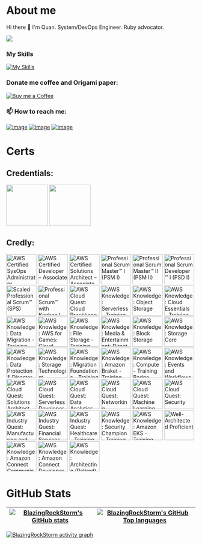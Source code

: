 # About me
Hi there 👋 I'm Quan.
System/DevOps Engineer. Ruby advocator.

![](https://komarev.com/ghpvc/?username=BlazingRockStorm)

### My Skills

[![My Skills](https://skillicons.dev/icons?i=ruby,python,js,ts,docker,aws,react,flutter,vscode)](https://skillicons.dev)

### Donate me coffee and Origami paper:

[![Buy me a Coffee](https://img.shields.io/badge/Buy_Me_A_Coffee-FFDD00?style=for-the-badge&logo=buy-me-a-coffee&logoColor=black)](https://www.buymeacoffee.com/gryqhon)

### 📫 How to reach me:

[![image](https://img.shields.io/badge/LinkedIn-0077B5?style=for-the-badge&logo=linkedin&logoColor=white)](https://www.linkedin.com/in/hoang-quan-8418a7155/)
[![image](https://img.shields.io/badge/Instagram-E4405F?style=for-the-badge&logo=instagram&logoColor=white)](https://www.instagram.com/gryqhon_origami/)
[![image](https://img.shields.io/badge/Gmail-D14836?style=for-the-badge&logo=gmail&logoColor=white)](mailto:quanhoangd129@gmail.com)

# Certs
## Credentials:

[<img src="https://badges.images.credential.net/1495071229333.png" width="110">](https://www.credential.net/d6b90bcc-0a14-4039-94ba-5443ea9dd343 "Ruby Certified Ruby Examination Silver")
[<img src="https://templates.images.credential.net/16599277022875216138354534652590.png" width="110">](https://www.credential.net/3c8a0b29-cc9d-4249-a148-ddf1800e53d9 "Ruby Certified Ruby Examination Gold Ver 3")

## Credly:
<!--START_SECTION:badges-->
<a href="https://www.credly.com/badges/01470659-ab59-49b6-9887-da223273bb0f" title="AWS Certified SysOps Administrator – Associate"><img src="https://images.credly.com/size/80x80/images/f0d3fbb9-bfa7-4017-9989-7bde8eaf42b1/image.png" alt="AWS Certified SysOps Administrator – Associate" width="80" height="80"></a>
<a href="https://www.credly.com/badges/35bcfa40-10ae-420f-8e7c-3dd35c1c16aa" title="AWS Certified Developer – Associate"><img src="https://images.credly.com/size/80x80/images/b9feab85-1a43-4f6c-99a5-631b88d5461b/image.png" alt="AWS Certified Developer – Associate" width="80" height="80"></a>
<a href="https://www.credly.com/badges/17efe8cf-9ea6-459f-ade9-dc22fff82000" title="AWS Certified Solutions Architect – Associate"><img src="https://images.credly.com/size/80x80/images/0e284c3f-5164-4b21-8660-0d84737941bc/image.png" alt="AWS Certified Solutions Architect – Associate" width="80" height="80"></a>
<a href="https://www.credly.com/badges/02b796b7-b597-4cd7-b0d5-c547de1e23d4" title="Professional Scrum Master™ I (PSM I)"><img src="https://images.credly.com/size/80x80/images/a2790314-008a-4c3d-9553-f5e84eb359ba/image.png" alt="Professional Scrum Master™ I (PSM I)" width="80" height="80"></a>
<a href="https://www.credly.com/badges/142143ea-9211-420d-b94a-27632578dc0f" title="Professional Scrum Master™ II (PSM II)"><img src="https://images.credly.com/size/80x80/images/d90cc9bc-3e9a-49b2-ac09-7930db400e32/image.png" alt="Professional Scrum Master™ II (PSM II)" width="80" height="80"></a>
<a href="https://www.credly.com/badges/64c9b6c3-ce14-407c-ba93-174d6eb15d14" title="Professional Scrum Developer™ I (PSD I)"><img src="https://images.credly.com/size/80x80/images/d2298e82-b671-434a-876b-21a0ebc3af0e/image.png" alt="Professional Scrum Developer™ I (PSD I)" width="80" height="80"></a>
<a href="https://www.credly.com/badges/677aab13-e8b3-46e7-b93f-d1ac003f26c9" title="Scaled Professional Scrum™ (SPS)"><img src="https://images.credly.com/size/80x80/images/ab5a94a3-3d62-4d02-a3c8-7a72524f4d12/image.png" alt="Scaled Professional Scrum™ (SPS)" width="80" height="80"></a>
<a href="https://www.credly.com/badges/15fdbca9-e0e7-4380-9204-b66a4904dc94" title="Professional Scrum™ with Kanban I (PSK I)"><img src="https://images.credly.com/size/80x80/images/78c2bf96-9468-40ac-aee7-3eac9d79a6d5/image.png" alt="Professional Scrum™ with Kanban I (PSK I)" width="80" height="80"></a>
<a href="https://www.credly.com/badges/ca27f266-ce6f-4292-8195-0e2ebfbb16d6" title="AWS Cloud Quest: Cloud Practitioner"><img src="https://images.credly.com/size/80x80/images/2784d0d8-327c-406f-971e-9f0e15097003/image.png" alt="AWS Cloud Quest: Cloud Practitioner" width="80" height="80"></a>
<a href="https://www.credly.com/badges/6eacd806-a1d8-4b30-8218-4e231fbfdaa4" title="AWS Knowledge: Serverless - Training Badge"><img src="https://images.credly.com/size/80x80/images/0c20a5b7-b4e9-4c2f-8b68-342e00a85e05/blob" alt="AWS Knowledge: Serverless - Training Badge" width="80" height="80"></a>
<a href="https://www.credly.com/badges/69dafa63-6d50-4a75-b865-7e87558c07af" title="AWS Knowledge: Object Storage"><img src="https://images.credly.com/size/80x80/images/100511fc-a919-4c0c-b313-7f49b6d09ef6/image.png" alt="AWS Knowledge: Object Storage" width="80" height="80"></a>
<a href="https://www.credly.com/badges/84e990a4-0823-4ee8-97a0-5f34c4fe0db8" title="AWS Knowledge: Cloud Essentials - Training Badge"><img src="https://images.credly.com/size/80x80/images/7cf036b0-c609-4378-a7be-9969e1dea7ab/blob" alt="AWS Knowledge: Cloud Essentials - Training Badge" width="80" height="80"></a>
<a href="https://www.credly.com/badges/081d33ae-3723-4a0e-9faa-575896433c33" title="AWS Knowledge: Data Migration - Training Badge"><img src="https://images.credly.com/size/80x80/images/f9092eff-1951-4b43-901c-d43df9034b22/blob" alt="AWS Knowledge: Data Migration - Training Badge" width="80" height="80"></a>
<a href="https://www.credly.com/badges/e036002a-19a2-4937-9c4c-effac8f871fe" title="AWS Knowledge: AWS for Games: Cloud Game Development - Training Badge"><img src="https://images.credly.com/size/80x80/images/7ad52d33-5620-411e-997a-546b22ed33b7/blob" alt="AWS Knowledge: AWS for Games: Cloud Game Development - Training Badge" width="80" height="80"></a>
<a href="https://www.credly.com/badges/fdd2d7b4-4cdd-4d6d-a7dd-b1f011ef8459" title="AWS Knowledge: File Storage - Training Badge"><img src="https://images.credly.com/size/80x80/images/635449f2-3a53-40b3-bf08-5af4fb95df61/blob" alt="AWS Knowledge: File Storage - Training Badge" width="80" height="80"></a>
<a href="https://www.credly.com/badges/cb965cf0-60a4-4ac2-bf82-ceb30b8d7543" title="AWS Knowledge: Media & Entertainment: Direct-to-Consumer and Broadcast Foundations - Training Badge"><img src="https://images.credly.com/size/80x80/images/59b94f73-1a96-4467-8af9-5771e65932e7/blob" alt="AWS Knowledge: Media & Entertainment: Direct-to-Consumer and Broadcast Foundations - Training Badge" width="80" height="80"></a>
<a href="https://www.credly.com/badges/c6109fe3-44a9-4ac8-b1c4-88109d0157f5" title="AWS Knowledge: Block Storage"><img src="https://images.credly.com/size/80x80/images/bd6f25a2-b7ac-4b4c-ae4c-887864ba105e/image.png" alt="AWS Knowledge: Block Storage" width="80" height="80"></a>
<a href="https://www.credly.com/badges/10b9400a-432e-4490-b202-46466b4d939f" title="AWS Knowledge: Storage Core"><img src="https://images.credly.com/size/80x80/images/4c6a3c3a-e1dd-46f7-bcaf-cc69b817042e/image.png" alt="AWS Knowledge: Storage Core" width="80" height="80"></a>
<a href="https://www.credly.com/badges/c239f1d0-6ed1-4421-944d-4ca5d606f0bc" title="AWS Knowledge: Data Protection & Disaster Recovery - Training Badge"><img src="https://images.credly.com/size/80x80/images/94af532a-9586-4cc5-b313-6341d3e5fb89/blob" alt="AWS Knowledge: Data Protection & Disaster Recovery - Training Badge" width="80" height="80"></a>
<a href="https://www.credly.com/badges/9c862bb9-2f04-498b-9976-e59be04c3e11" title="AWS Knowledge: Storage Technologist"><img src="https://images.credly.com/size/80x80/images/526ad7ad-52f2-4922-9fa8-879fea71e286/image.png" alt="AWS Knowledge: Storage Technologist" width="80" height="80"></a>
<a href="https://www.credly.com/badges/a59c253a-9b00-4ce9-a571-b0dfb0d3ebf7" title="AWS Knowledge: Migration Foundations - Training Badge"><img src="https://images.credly.com/size/80x80/images/af87a78c-bd87-4f68-a179-d3edf6ac59d1/blob" alt="AWS Knowledge: Migration Foundations - Training Badge" width="80" height="80"></a>
<a href="https://www.credly.com/badges/dce0a47b-a903-40fe-86a0-92031abda51a" title="AWS Knowledge: Amazon Braket - Training Badge"><img src="https://images.credly.com/size/80x80/images/811c6414-b84e-4879-bc5c-863fa62be6aa/blob" alt="AWS Knowledge: Amazon Braket - Training Badge" width="80" height="80"></a>
<a href="https://www.credly.com/badges/487e7219-0ee0-42b3-90a0-88486e679ee2" title="AWS Knowledge: Compute - Training Badge"><img src="https://images.credly.com/size/80x80/images/c2d44375-6567-495a-b868-d17828c62872/blob" alt="AWS Knowledge: Compute - Training Badge" width="80" height="80"></a>
<a href="https://www.credly.com/badges/10d78986-4f07-473d-a8fe-bcd0511a5f0e" title="AWS Knowledge: Events and Workflows - Training Badge"><img src="https://images.credly.com/size/80x80/images/b6050277-c769-4d17-8c77-3fa963830231/blob" alt="AWS Knowledge: Events and Workflows - Training Badge" width="80" height="80"></a>
<a href="https://www.credly.com/badges/ad876b52-a4f8-4486-a28e-5216d735daf1" title="AWS Cloud Quest: Solutions Architect"><img src="https://images.credly.com/size/80x80/images/9e9e7ef7-384f-4636-8743-1b89a68fb46b/image.png" alt="AWS Cloud Quest: Solutions Architect" width="80" height="80"></a>
<a href="https://www.credly.com/badges/b85a46ae-1d03-4800-b9b7-b69b803c33d6" title="AWS Cloud Quest: Serverless Developer"><img src="https://images.credly.com/size/80x80/images/9a2fd02b-52ab-448d-9d19-fd9b68efe1f6/image.png" alt="AWS Cloud Quest: Serverless Developer" width="80" height="80"></a>
<a href="https://www.credly.com/badges/fae7bc5b-a6dd-4eda-a47e-db8b1c16f517" title="AWS Cloud Quest: Data Analytics"><img src="https://images.credly.com/size/80x80/images/2cd965b0-5f5d-4510-ab05-cfa2f80342a1/image.png" alt="AWS Cloud Quest: Data Analytics" width="80" height="80"></a>
<a href="https://www.credly.com/badges/606cc8ff-36cb-4745-812b-58094940b2cc" title="AWS Cloud Quest: Networking"><img src="https://images.credly.com/size/80x80/images/c483e5e6-580a-4ed8-b4b6-91219526a326/image.png" alt="AWS Cloud Quest: Networking" width="80" height="80"></a>
<a href="https://www.credly.com/badges/077c1cf3-f552-4083-8515-20127074cce7" title="AWS Cloud Quest: Machine Learning"><img src="https://images.credly.com/size/80x80/images/d85070dc-b233-4848-9db4-c55319435b67/image.png" alt="AWS Cloud Quest: Machine Learning" width="80" height="80"></a>
<a href="https://www.credly.com/badges/40f46b86-dd6e-484b-8d0e-1123d1e806e2" title="AWS Cloud Quest: Security"><img src="https://images.credly.com/size/80x80/images/e66468bd-5a58-4136-8fb5-994e13501cf5/image.png" alt="AWS Cloud Quest: Security" width="80" height="80"></a>
<a href="https://www.credly.com/badges/61ec5967-c145-4eaf-929f-8b8cabe872a6" title="AWS Industry Quest: Manufacturing and Auto - Training Badge"><img src="https://images.credly.com/size/80x80/images/80e0630e-84d4-4d05-a0a6-1af21bcf7e58/blob" alt="AWS Industry Quest: Manufacturing and Auto - Training Badge" width="80" height="80"></a>
<a href="https://www.credly.com/badges/b55ffd5f-b377-4724-aca7-d94bd8f267e5" title="AWS Industry Quest: Financial Services - Training Badge"><img src="https://images.credly.com/size/80x80/images/97b75ae7-dd80-4598-9134-62abb9bd0329/blob" alt="AWS Industry Quest: Financial Services - Training Badge" width="80" height="80"></a>
<a href="https://www.credly.com/badges/8ae1b9c5-8d6a-40d6-8aff-c25b3b52c951" title="AWS Industry Quest: Healthcare - Training Badge"><img src="https://images.credly.com/size/80x80/images/aed5aea8-8054-431f-aa1c-6b33b256d2ca/blob" alt="AWS Industry Quest: Healthcare - Training Badge" width="80" height="80"></a>
<a href="https://www.credly.com/badges/20007e71-10de-4d33-85d8-a68473dcc744" title="AWS Knowledge: Security Champion - Training Badge"><img src="https://images.credly.com/size/80x80/images/478cdcb9-9b92-4893-9c95-617ad0f28257/blob" alt="AWS Knowledge: Security Champion - Training Badge" width="80" height="80"></a>
<a href="https://www.credly.com/badges/7cc6ee6c-8ff1-453f-9428-1cedf0a63b42" title="AWS Knowledge: Amazon EKS - Training Badge"><img src="https://images.credly.com/size/80x80/images/f5efafe6-ebdc-485c-9ffa-3a05533e634b/blob" alt="AWS Knowledge: Amazon EKS - Training Badge" width="80" height="80"></a>
<a href="https://www.credly.com/badges/dcc7ff32-4469-419c-8de4-ec596a70dc4c" title="Well-Architected Proficient"><img src="https://images.credly.com/size/80x80/images/b870667f-00a3-48d7-b988-9c02b441b883/image.png" alt="Well-Architected Proficient" width="80" height="80"></a>
<a href="https://www.credly.com/badges/a9d7faea-f531-4924-8250-939179c10613" title="AWS Knowledge: Amazon Connect Communications Specialist - Training Badge"><img src="https://images.credly.com/size/80x80/images/7296c476-fb6a-44bf-a802-2cc75b870d66/blob" alt="AWS Knowledge: Amazon Connect Communications Specialist - Training Badge" width="80" height="80"></a>
<a href="https://www.credly.com/badges/db50dbcc-fea6-41aa-8044-c57911cbdb0a" title="AWS Knowledge: Amazon Connect Developer - Training Badge"><img src="https://images.credly.com/size/80x80/images/c2e730b8-ec46-40ff-b0d9-c3df3fa7d8cc/blob" alt="AWS Knowledge: Amazon Connect Developer - Training Badge" width="80" height="80"></a>
<a href="https://www.credly.com/badges/76091812-95d3-4015-94b1-e1cf3a5ab2be" title="AWS Knowledge: Architecting (Retired)"><img src="https://images.credly.com/size/80x80/images/519a6dba-f145-4c1a-85a2-1d173d6898d9/image.png" alt="AWS Knowledge: Architecting (Retired)" width="80" height="80"></a>
<!--END_SECTION:badges-->

# GitHub Stats

| [![BlazingRockStorm's GitHub stats](https://github-readme-stats.vercel.app/api?username=BlazingRockStorm&show_icons=true&theme=tokyonight)](https://github.com/anuraghazra/github-readme-stats) | [![BlazingRockStorm's GitHub Top languages](http://github-profile-summary-cards.vercel.app/api/cards/most-commit-language?username=BlazingRockStorm&theme=tokyonight)](https://github.com/vn7n24fzkq/github-profile-summary-cards) |
| ------------- | ------------- |

[![BlazingRockStorm activity graph](https://github-readme-activity-graph.vercel.app/graph?username=BlazingRockStorm&theme=react-dark)](https://github.com/ashutosh00710/github-readme-activity-graph)

<!--
**BlazingRockStorm/BlazingRockStorm** is a ✨ _special_ ✨ repository because its `README.md` (this file) appears on your GitHub profile.

Here are some ideas to get you started:

- 🔭 I’m currently working on ...
- 🌱 I’m currently learning ...
- 👯 I’m looking to collaborate on ...
- 🤔 I’m looking for help with ...
- 💬 Ask me about ...
- 😄 Pronouns: ...
- ⚡ Fun fact: ...
-->

